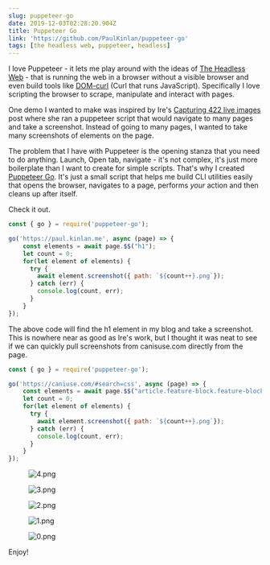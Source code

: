 ```yaml
---
slug: puppeteer-go
date: 2019-12-03T02:28:20.904Z
title: Puppeteer Go
link: 'https://github.com/PaulKinlan/puppeteer-go'
tags: [the headless web, puppeteer, headless]
---
```


I love Puppeteer - it lets me play around with the ideas of [The Headless Web](https://paul.kinlan.me/the-headless-web/) - that is running the web in a browser without a visible browser and even build tools like [DOM-curl](https://paul.kinlan.me/domcurl/) (Curl that runs JavaScript). Specifically I love scripting the browser to scrape, manipulate and interact with pages.

One demo I wanted to make was inspired by Ire's [Capturing 422 live images](https://bitsofco.de/how-i-created-488-live-images/) post where she ran a puppeteer script that would navigate to many pages and take a screenshot. Instead of going to many pages, I wanted to take many screenshots of elements on the page.

The problem that I have with Puppeteer is the opening stanza that you need to do anything. Launch, Open tab, navigate - it's not complex, it's just more boilerplate than I want to create for simple scripts. That's why I created [Puppeteer Go](https://github.com/PaulKinlan/puppeteer-go). It's just a small script that helps me build CLI utilities easily that opens the browser, navigates to a page, performs _your_ action and then cleans up after itself.

Check it out.

```JavaScript
const { go } = require('puppeteer-go');

go('https://paul.kinlan.me', async (page) => {
    const elements = await page.$$("h1");
    let count = 0;
    for(let element of elements) {
      try {
        await element.screenshot({ path: `${count++}.png`});
      } catch (err) {
        console.log(count, err);
      }
    }
});
```

The above code will find the h1 element in my blog and take a screenshot. This is nowhere near as good as Ire's work, but I thought it was neat to see if we can quickly pull screenshots from canisuse.com directly from the page.

```JavaScript
const { go } = require('puppeteer-go');

go('https://caniuse.com/#search=css', async (page) => {
    const elements = await page.$$("article.feature-block.feature-block--feature");
    let count = 0;
    for(let element of elements) {
      try {
        await element.screenshot({ path: `${count++}.png`});
      } catch (err) {
        console.log(count, err);
      }
    }
});
```

<figure><img src="/images/2019-12-03-puppeteer-go-0.jpeg" alt="4.png"></figure>

<figure><img src="/images/2019-12-03-puppeteer-go-1.jpeg" alt="3.png"></figure>

<figure><img src="/images/2019-12-03-puppeteer-go-2.jpeg" alt="2.png"></figure>

<figure><img src="/images/2019-12-03-puppeteer-go-3.jpeg" alt="1.png"></figure>

<figure><img src="/images/2019-12-03-puppeteer-go-4.jpeg" alt="0.png"></figure>

Enjoy!

